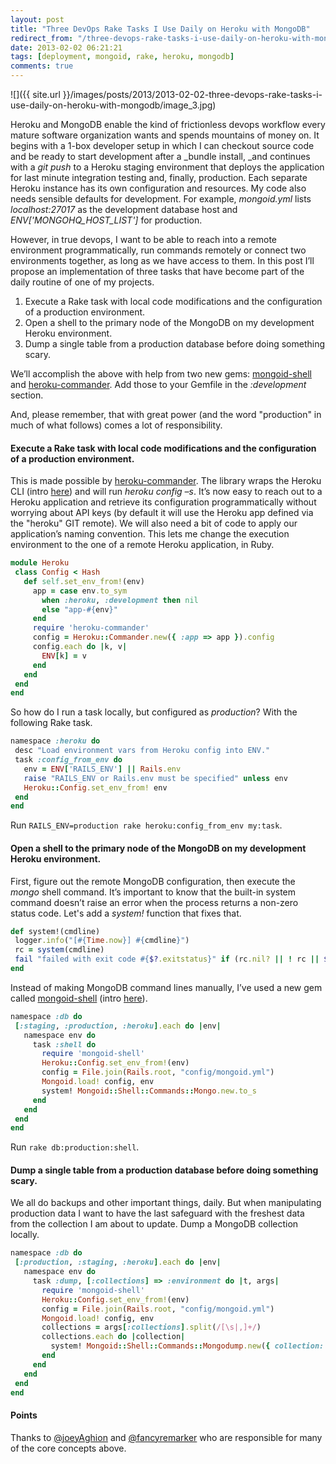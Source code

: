 ```yaml
---
layout: post
title: "Three DevOps Rake Tasks I Use Daily on Heroku with MongoDB"
redirect_from: "/three-devops-rake-tasks-i-use-daily-on-heroku-with-mongodb"
date: 2013-02-02 06:21:21
tags: [deployment, mongoid, rake, heroku, mongodb]
comments: true
---
```

![]({{ site.url }}/images/posts/2013/2013-02-02-three-devops-rake-tasks-i-use-daily-on-heroku-with-mongodb/image_3.jpg)

Heroku and MongoDB enable the kind of frictionless devops workflow every mature software organization wants and spends mountains of money on. It begins with a 1-box developer setup in which I can checkout source code and be ready to start development after a _bundle install, _and continues with a _git push_ to a Heroku staging environment that deploys the application for last minute integration testing  and, finally, production. Each separate Heroku instance has its own configuration and resources. My code also needs sensible defaults for development. For example, _mongoid.yml_ lists _localhost:27017_ as the development database host and _ENV['MONGOHQ_HOST_LIST']_ for production.

However, in true devops, I want to be able to reach into a remote environment programmatically, run commands remotely or connect two environments together, as long as we have access to them. In this post I’ll propose an implementation of three tasks that have become part of the daily routine of one of my projects.

1. Execute a Rake task with local code modifications and the configuration of a production environment.
2. Open a shell to the primary node of the MongoDB on my development Heroku environment.
3. Dump a single table from a production database before doing something scary.

We’ll accomplish the above with help from two new gems: [mongoid-shell](https://github.com/dblock/mongoid-shell) and [heroku-commander](https://github.com/dblock/heroku-commander). Add those to your Gemfile in the _:development_ section.

And, please remember, that with great power (and the word "production" in much of what follows) comes a lot of responsibility.

#### Execute a Rake task with local code modifications and the configuration of a production environment.

This is made possible by [heroku-commander](https://github.com/dblock/heroku-commander). The library wraps the Heroku CLI (intro [here](http://artsy.github.com/blog/2013/01/31/create-mongodb-command-lines-with-mongo/)) and will run _heroku config –s_. It’s now easy to reach out to a Heroku application and retrieve its configuration programmatically without worrying about API keys (by default it will use the Heroku app defined via the "heroku" GIT remote). We will also need a bit of code to apply our application’s naming convention. This lets me change the execution environment to the one of a remote Heroku application, in Ruby.

```ruby
module Heroku
 class Config < Hash
   def self.set_env_from!(env)
     app = case env.to_sym
       when :heroku, :development then nil
       else "app-#{env}"
     end
     require 'heroku-commander'
     config = Heroku::Commander.new({ :app => app }).config
     config.each do |k, v|
       ENV[k] = v
     end
   end
 end
end
```

So how do I run a task locally, but configured as _production_? With the following Rake task.

```ruby
namespace :heroku do
 desc "Load environment vars from Heroku config into ENV."
 task :config_from_env do
   env = ENV['RAILS_ENV'] || Rails.env
   raise "RAILS_ENV or Rails.env must be specified" unless env
   Heroku::Config.set_env_from! env
 end
end
```

Run `RAILS_ENV=production rake heroku:config_from_env my:task`.

#### Open a shell to the primary node of the MongoDB on my development Heroku environment.

First, figure out the remote MongoDB configuration, then execute the _mongo_ shell command. It’s important to know that the built-in system command doesn’t raise an error when the process returns a non-zero status code. Let's add a _system!_ function that fixes that.

```ruby
def system!(cmdline)
 logger.info("[#{Time.now}] #{cmdline}")
 rc = system(cmdline)
 fail "failed with exit code #{$?.exitstatus}" if (rc.nil? || ! rc || $?.exitstatus != 0)
end
```

Instead of making MongoDB command lines manually, I’ve used a new gem called [mongoid-shell](https://github.com/dblock/mongoid-shell) (intro [here](http://artsy.github.com/blog/2013/01/31/create-mongodb-command-lines-with-mongo/)).

```ruby
namespace :db do
 [:staging, :production, :heroku].each do |env|
   namespace env do
     task :shell do
       require 'mongoid-shell'
       Heroku::Config.set_env_from!(env)
       config = File.join(Rails.root, "config/mongoid.yml")
       Mongoid.load! config, env
       system! Mongoid::Shell::Commands::Mongo.new.to_s
     end
   end
 end
end
```

Run `rake db:production:shell`.

#### Dump a single table from a production database before doing something scary.

We all do backups and other important things, daily. But when manipulating production data I want to have the last safeguard with the freshest data from the collection I am about to update. Dump a MongoDB collection locally.

```ruby
namespace :db do
 [:production, :staging, :heroku].each do |env|
   namespace env do
     task :dump, [:collections] => :environment do |t, args|
       require 'mongoid-shell'
       Heroku::Config.set_env_from!(env)
       config = File.join(Rails.root, "config/mongoid.yml")
       Mongoid.load! config, env
       collections = args[:collections].split(/[\s|,]+/)
       collections.each do |collection|
         system! Mongoid::Shell::Commands::Mongodump.new({ collection: collection }).to_s
       end
     end
   end
 end
end
```

#### Points

Thanks to [@joeyAghion](https://twitter.com/joeyAghion) and [@fancyremarker](https://twitter.com/fancyremarker) who are responsible for many of the core concepts above.
